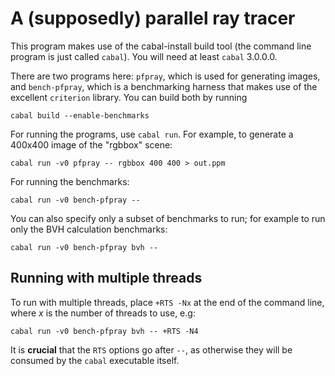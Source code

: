 # A (supposedly) parallel ray tracer

This program makes use of the cabal-install build tool (the command
line program is just called `cabal`).  You will need at least `cabal`
3.0.0.0.

There are two programs here: `pfpray`, which is used for generating
images, and `bench-pfpray`, which is a benchmarking harness that makes
use of the excellent `criterion` library.  You can build both by running

```
cabal build --enable-benchmarks
```

For running the programs, use `cabal run`.  For example, to generate
a 400x400 image of the "rgbbox" scene:

```
cabal run -v0 pfpray -- rgbbox 400 400 > out.ppm
```

For running the benchmarks:

```
cabal run -v0 bench-pfpray --
```

You can also specify only a subset of benchmarks to run; for example
to run only the BVH calculation benchmarks:

```
cabal run -v0 bench-pfpray bvh --
```

## Running with multiple threads

To run with multiple threads, place `+RTS -Nx` at the end of the
command line, where *x* is the number of threads to use, e.g:

```
cabal run -v0 bench-pfpray bvh -- +RTS -N4
```

It is **crucial** that the `RTS` options go after `--`, as otherwise
they will be consumed by the `cabal` executable itself.
